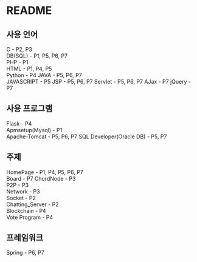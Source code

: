 # README

## 사용 언어
C - P2, P3  
DB(SQL) - P1, P5, P6, P7  
PHP - P1  
HTML - P1, P4, P5  
Python - P4
JAVA - P5, P6, P7  
JAVASCRIPT - P5
JSP - P5, P6, P7
Servlet - P5, P6, P7
AJax - P7
jQuery - P7

## 사용 프로그램
Flask - P4  
Apmsetup(Mysql) - P1  
Apache-Tomcat - P5, P6, P7
SQL Developer(Oracle DB) - P5, P7

## 주제
HomePage - P1, P4, P5, P6, P7  
Board - P7
ChordNode - P3  
P2P - P3  
Network - P3  
Socket - P2  
Chatting_Server - P2  
Blockchain - P4  
Vote Program - P4  

## 프레임워크
Spring - P6, P7


